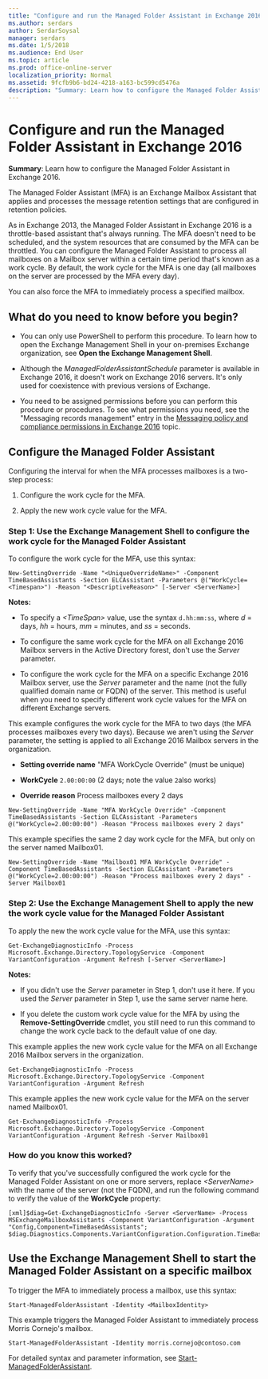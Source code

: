 ```yaml
---
title: "Configure and run the Managed Folder Assistant in Exchange 2016"
ms.author: serdars
author: SerdarSoysal
manager: serdars
ms.date: 1/5/2018
ms.audience: End User
ms.topic: article
ms.prod: office-online-server
localization_priority: Normal
ms.assetid: 9fcfb9b6-bd24-4218-a163-bc599cd5476a
description: "Summary: Learn how to configure the Managed Folder Assistant in Exchange 2016."
---
```


# Configure and run the Managed Folder Assistant in Exchange 2016

 **Summary**: Learn how to configure the Managed Folder Assistant in Exchange 2016.
  
The Managed Folder Assistant (MFA) is an Exchange Mailbox Assistant that applies and processes the message retention settings that are configured in retention policies. 
  
As in Exchange 2013, the Managed Folder Assistant in Exchange 2016 is a throttle-based assistant that's always running. The MFA doesn't need to be scheduled, and the system resources that are consumed by the MFA can be throttled. You can configure the Managed Folder Assistant to process all mailboxes on a Mailbox server within a certain time period that's known as a work cycle. By default, the work cycle for the MFA is one day (all mailboxes on the server are processed by the MFA every day).
  
You can also force the MFA to immediately process a specified mailbox.
  
## What do you need to know before you begin?

- You can only use PowerShell to perform this procedure. To learn how to open the Exchange Management Shell in your on-premises Exchange organization, see **Open the Exchange Management Shell**.
    
- Although the  _ManagedFolderAssistantSchedule_ parameter is available in Exchange 2016, it doesn't work on Exchange 2016 servers. It's only used for coexistence with previous versions of Exchange. 
    
- You need to be assigned permissions before you can perform this procedure or procedures. To see what permissions you need, see the "Messaging records management" entry in the [Messaging policy and compliance permissions in Exchange 2016](../../permissions/feature-permissions/messaging-policy-and-compliance-permissions.md) topic. 
    
## Configure the Managed Folder Assistant

Configuring the interval for when the MFA processes mailboxes is a two-step process:
  
1. Configure the work cycle for the MFA.
    
2. Apply the new work cycle value for the MFA.
    
### Step 1: Use the Exchange Management Shell to configure the work cycle for the Managed Folder Assistant

To configure the work cycle for the MFA, use this syntax:
  
```
New-SettingOverride -Name "<UniqueOverrideName>" -Component TimeBasedAssistants -Section ELCAssistant -Parameters @("WorkCycle=<Timespan>") -Reason "<DescriptiveReason>" [-Server <ServerName>]
```

 **Notes:**
  
- To specify a  _\<TimeSpan\>_ value, use the syntax  `d.hh:mm:ss`, where  _d_ = days,  _hh_ = hours,  _mm_ = minutes, and  _ss_ = seconds. 
    
- To configure the same work cycle for the MFA on all Exchange 2016 Mailbox servers in the Active Directory forest, don't use the  _Server_ parameter. 
    
- To configure the work cycle for the MFA on a specific Exchange 2016 Mailbox server, use the  _Server_ parameter and the name (not the fully qualified domain name or FQDN) of the server. This method is useful when you need to specify different work cycle values for the MFA on different Exchange servers. 
    
This example configures the work cycle for the MFA to two days (the MFA processes mailboxes every two days). Because we aren't using the  _Server_ parameter, the setting is applied to all Exchange 2016 Mailbox servers in the organization. 
  
- **Setting override name** "MFA WorkCycle Override" (must be unique) 
    
- **WorkCycle** `2.00:00:00` (2 days; note the value  `2`also works)
    
- **Override reason** Process mailboxes every 2 days 
    
```
New-SettingOverride -Name "MFA WorkCycle Override" -Component TimeBasedAssistants -Section ELCAssistant -Parameters @("WorkCycle=2.00:00:00") -Reason "Process mailboxes every 2 days"
```

This example specifies the same 2 day work cycle for the MFA, but only on the server named Mailbox01.
  
```
New-SettingOverride -Name "Mailbox01 MFA WorkCycle Override" -Component TimeBasedAssistants -Section ELCAssistant -Parameters @("WorkCycle=2.00:00:00") -Reason "Process mailboxes every 2 days" -Server Mailbox01
```

### Step 2: Use the Exchange Management Shell to apply the new the work cycle value for the Managed Folder Assistant

To apply the new the work cycle value for the MFA, use this syntax:
  
```
Get-ExchangeDiagnosticInfo -Process Microsoft.Exchange.Directory.TopologyService -Component VariantConfiguration -Argument Refresh [-Server <ServerName>]
```

 **Notes:**
  
- If you didn't use the  _Server_ parameter in Step 1, don't use it here. If you used the  _Server_ parameter in Step 1, use the same server name here. 
    
- If you delete the custom work cycle value for the MFA by using the **Remove-SettingOverride** cmdlet, you still need to run this command to change the work cycle back to the default value of one day. 
    
This example applies the new work cycle value for the MFA on all Exchange 2016 Mailbox servers in the organization.
  
```
Get-ExchangeDiagnosticInfo -Process Microsoft.Exchange.Directory.TopologyService -Component VariantConfiguration -Argument Refresh
```

This example applies the new work cycle value for the MFA on the server named Mailbox01.
  
```
Get-ExchangeDiagnosticInfo -Process Microsoft.Exchange.Directory.TopologyService -Component VariantConfiguration -Argument Refresh -Server Mailbox01
```

### How do you know this worked?

To verify that you've successfully configured the work cycle for the Managed Folder Assistant on one or more servers, replace  _\<ServerName\>_ with the name of the server (not the FQDN), and run the following command to verify the value of the **WorkCycle** property: 
  
```
[xml]$diag=Get-ExchangeDiagnosticInfo -Server <ServerName> -Process MSExchangeMailboxAssistants -Component VariantConfiguration -Argument "Config,Component=TimeBasedAssistants"; $diag.Diagnostics.Components.VariantConfiguration.Configuration.TimeBasedAssistants.ElcAssistant
```

## Use the Exchange Management Shell to start the Managed Folder Assistant on a specific mailbox

To trigger the MFA to immediately process a mailbox, use this syntax:
  
```
Start-ManagedFolderAssistant -Identity <MailboxIdentity>
```

This example triggers the Managed Folder Assistant to immediately process Morris Cornejo's mailbox.
  
```
Start-ManagedFolderAssistant -Identity morris.cornejo@contoso.com
```

For detailed syntax and parameter information, see [Start-ManagedFolderAssistant](http://technet.microsoft.com/library/75d840ea-5abc-44bb-b361-e81561fa1b04.aspx).
  

